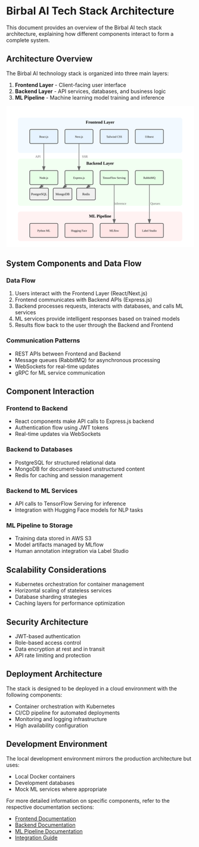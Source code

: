 # Birbal AI Tech Stack Architecture

This document provides an overview of the Birbal AI tech stack architecture, explaining how different components interact to form a complete system.

## Architecture Overview

The Birbal AI technology stack is organized into three main layers:

1. **Frontend Layer** - Client-facing user interface
2. **Backend Layer** - API services, databases, and business logic
3. **ML Pipeline** - Machine learning model training and inference

![Architecture Diagram](./assets/architecture-diagram.svg)

## System Components and Data Flow

### Data Flow

1. Users interact with the Frontend Layer (React/Next.js)
2. Frontend communicates with Backend APIs (Express.js)
3. Backend processes requests, interacts with databases, and calls ML services
4. ML services provide intelligent responses based on trained models
5. Results flow back to the user through the Backend and Frontend

### Communication Patterns

- REST APIs between Frontend and Backend
- Message queues (RabbitMQ) for asynchronous processing
- WebSockets for real-time updates
- gRPC for ML service communication

## Component Interaction

### Frontend to Backend
- React components make API calls to Express.js backend
- Authentication flow using JWT tokens
- Real-time updates via WebSockets

### Backend to Databases
- PostgreSQL for structured relational data
- MongoDB for document-based unstructured content
- Redis for caching and session management

### Backend to ML Services
- API calls to TensorFlow Serving for inference
- Integration with Hugging Face models for NLP tasks

### ML Pipeline to Storage
- Training data stored in AWS S3
- Model artifacts managed by MLflow
- Human annotation integration via Label Studio

## Scalability Considerations

- Kubernetes orchestration for container management
- Horizontal scaling of stateless services
- Database sharding strategies
- Caching layers for performance optimization

## Security Architecture

- JWT-based authentication
- Role-based access control
- Data encryption at rest and in transit
- API rate limiting and protection

## Deployment Architecture

The stack is designed to be deployed in a cloud environment with the following components:

- Container orchestration with Kubernetes
- CI/CD pipeline for automated deployments
- Monitoring and logging infrastructure
- High availability configuration

## Development Environment

The local development environment mirrors the production architecture but uses:

- Local Docker containers
- Development databases
- Mock ML services where appropriate

For more detailed information on specific components, refer to the respective documentation sections:
- [Frontend Documentation](FRONTEND.md)
- [Backend Documentation](BACKEND.md)
- [ML Pipeline Documentation](ML_PIPELINE.md)
- [Integration Guide](INTEGRATION.md)
